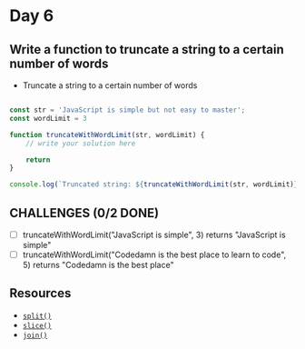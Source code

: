 # Day 6

## Write a function to truncate a string to a certain number of words

- Truncate a string to a certain number of words


```javascript

const str = 'JavaScript is simple but not easy to master';
const wordLimit = 3

function truncateWithWordLimit(str, wordLimit) {
    // write your solution here

    return
}

console.log(`Truncated string: ${truncateWithWordLimit(str, wordLimit)}`)

```

## CHALLENGES (0/2 DONE)

- [ ] truncateWithWordLimit("JavaScript is simple", 3) returns "JavaScript is simple"
- [ ] truncateWithWordLimit("Codedamn is the best place to learn to code", 5) returns "Codedamn is the best place"

## Resources

- [`split()`](https://developer.mozilla.org/en-US/docs/Web/JavaScript/Reference/Global_Objects/String/split)
- [`slice()`](https://developer.mozilla.org/en-US/docs/Web/JavaScript/Reference/Global_Objects/Array/slice)
- [`join()`](https://developer.mozilla.org/en-US/docs/Web/JavaScript/Reference/Global_Objects/Array/join)